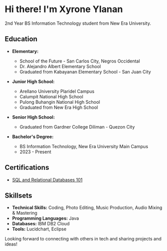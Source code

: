 # Hi there! I'm Xyrone Ylanan 

2nd Year BS Information Technology student from New Era University.

## Education
- **Elementary:**
  - School of the Future - San Carlos City, Negros Occidental
  - Dr. Alejandro Albert Elementary School
  - Graduated from Kabayanan Elementary School - San Juan City

- **Junior High School:**
  - Arellano University Plaridel Campus
  - Calumpit National High School
  - Pulong Buhangin National High School
  - Graduated from New Era High School

- **Senior High School:**
  - Graduated from Gardner College Diliman - Quezon City

- **Bachelor's Degree:**
  - BS Information Technology, New Era University Main Campus
  - 2023 - Present

## Certifications
- [SQL and Relational Databases 101](https://courses.cognitiveclass.ai/certificates/e81577aeff3744358e99cfbc4c1b039a#)

## Skillsets
- **Technical Skills:** Coding, Photo Editing, Music Production, Audio Mixing & Mastering
- **Programming Languages:** Java
- **Databases:** IBM DB2 Cloud
- **Tools:** Lucidchart, Eclipse

Looking forward to connecting with others in tech and sharing projects and ideas!
